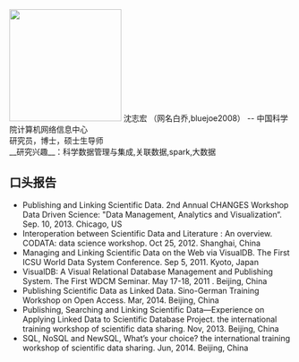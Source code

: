 <img src="https://avatars1.githubusercontent.com/u/2328905?v=3&s=460" width=200/>
沈志宏 （网名白乔,bluejoe2008）
--
中国科学院计算机网络信息中心
<br>
研究员，博士，硕士生导师
<br>
__研究兴趣__：科学数据管理与集成,关联数据,spark,大数据

口头报告
--

* Publishing and Linking Scientific Data. 2nd Annual CHANGES Workshop Data Driven Science: "Data Management, Analytics and Visualization“. Sep. 10, 2013. Chicago, US
* Interoperation between Scientific Data and Literature : An overview. CODATA: data science workshop. Oct 25, 2012. Shanghai, China
* Managing and Linking Scientific Data on the Web via VisualDB. The First ICSU World Data System Conference. Sep 5, 2011. Kyoto, Japan
* VisualDB: A Visual Relational Database Management and Publishing System. The First WDCM Seminar. May 17-18, 2011 . Beijing, China
* Publishing Scientific Data as Linked Data. Sino-German Training Workshop on Open Access. Mar, 2014. Beijing, China
* Publishing, Searching and Linking Scientific Data—Experience on Applying Linked Data to Scientific Database Project. the international training workshop of scientific data sharing. Nov, 2013. Beijing, China
* SQL, NoSQL and NewSQL, What’s your choice? the international training workshop of scientific data sharing. Jun, 2014. Beijing, China
